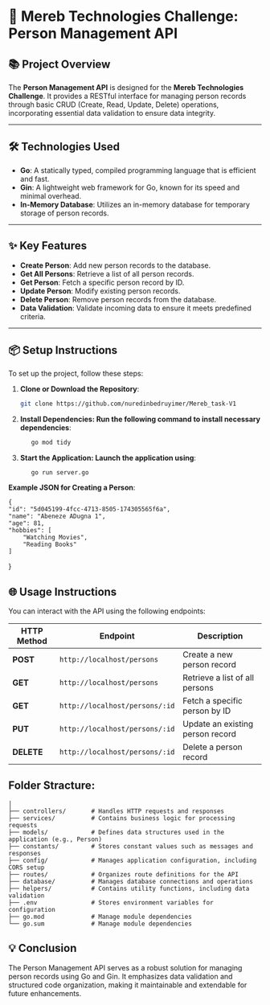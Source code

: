 
# 🚀 **Mereb Technologies Challenge: Person Management API**

## 📚 **Project Overview**
The **Person Management API** is designed for the **Mereb Technologies Challenge**. It provides a RESTful interface for managing person records through basic CRUD (Create, Read, Update, Delete) operations, incorporating essential data validation to ensure data integrity.

---

## 🛠️ **Technologies Used**
- **Go**: A statically typed, compiled programming language that is efficient and fast.
- **Gin**: A lightweight web framework for Go, known for its speed and minimal overhead.
- **In-Memory Database**: Utilizes an in-memory database for temporary storage of person records.

---

## ✨ **Key Features**
- **Create Person**: Add new person records to the database.
- **Get All Persons**: Retrieve a list of all person records.
- **Get Person**: Fetch a specific person record by ID.
- **Update Person**: Modify existing person records.
- **Delete Person**: Remove person records from the database.
- **Data Validation**: Validate incoming data to ensure it meets predefined criteria.

---

## 📦 **Setup Instructions**
To set up the project, follow these steps:

1. **Clone or Download the Repository**:
   ```bash
   git clone https://github.com/nuredinbedruyimer/Mereb_task-V1
2. **Install Dependencies: Run the following command to install necessary dependencies**:
   ```bash
      go mod tidy
3. **Start the Application: Launch the application using**:
   ```
      go run server.go
**Example JSON for Creating a Person**:

    {
    "id": "5d045199-4fcc-4713-8505-174305565f6a",
    "name": "Abeneze ADugna 1",
    "age": 81,
    "hobbies": [
        "Watching Movies",
        "Reading Books"
    ]
}
## 🌐 **Usage Instructions**
You can interact with the API using the following endpoints:

| HTTP Method | Endpoint                       | Description                          |
|-------------|--------------------------------|--------------------------------------|
| **POST**    | `http://localhost/persons`     | Create a new person record          |
| **GET**     | `http://localhost/persons`     | Retrieve a list of all persons      |
| **GET**     | `http://localhost/persons/:id` | Fetch a specific person by ID       |
| **PUT**     | `http://localhost/persons/:id` | Update an existing person record     |
| **DELETE**  | `http://localhost/persons/:id` | Delete a person record              |


 

## **Folder Stracture**:
 ``` Mereb-V1/
│
├── controllers/       # Handles HTTP requests and responses
├── services/          # Contains business logic for processing requests
├── models/            # Defines data structures used in the application (e.g., Person)
├── constants/         # Stores constant values such as messages and responses
├── config/            # Manages application configuration, including CORS setup
├── routes/            # Organizes route definitions for the API
├── database/          # Manages database connections and operations
├── helpers/           # Contains utility functions, including data validation
├── .env               # Stores environment variables for configuration
├── go.mod             # Manage module dependencies
└── go.sum             # Manage module dependencies

```







## 💡 **Conclusion**
The Person Management API serves as a robust solution for managing person records using Go and Gin. It emphasizes data validation and structured code organization, making it maintainable and extendable for future enhancements.


   
